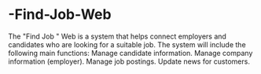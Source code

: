 # -Find-Job-Web
The "Find Job " Web is a system that helps connect employers and candidates who are looking for a suitable job. The system will include the following main functions: Manage candidate information. Manage company information (employer). Manage job postings. Update news for customers.
